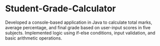 # Student-Grade-Calculator
Developed a console-based application in Java to calculate total marks, average percentage, and final grade based on user-input scores in five subjects. Implemented logic using if-else conditions, input validation, and basic arithmetic operations.
